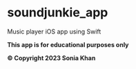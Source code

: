 # soundjunkie_app
Music player iOS app using Swift


**This app is for educational purposes only**

**© Copyright 2023 Sonia Khan**
